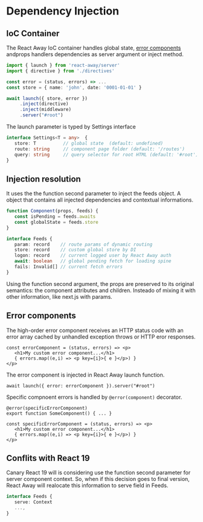 <script src='../js/index.js'></script>
<style>@import url(../css/index.css);</style> 

# Dependency Injection

## IoC Container

The React Away IoC container handles <a onclick='goto("review/reactive.html")'>global state</a>, <a href='#error-handling'>error components<a> and<a onclick='goto("review/directive.html")'>props handlers</a> dependencies as server argument or inject method. 

```ts
import { launch } from 'react-away/server'
import { directive } from './directives'

const error = (status, errors) => ...
const store = { name: 'john', date: '0001-01-01' }

await launch({ store, error })
     .inject(directive)
     .inject(middleware)
     .server("#root")
```

The launch parameter is typed by Settings interface

```ts
interface Settings<T = any>  {
   store: T          // global state  (default: undefined)
   route: string     // component page folder (default: '/routes')
   query: string     // query selector for root HTML (default: '#root')
}
```

## Injection resolution

It uses the the function second parameter to inject the feeds object. A object that contains all injected dependencies and contextual informations.

```ts
function Component(props, feeds) {
   const isPending = feeds.awaits
   const globalState = feeds.store
}
```

```ts
interface Feeds {
   param: record    // route params of dynamic routing
   store: record    // custom global store by DI
   logon: record    // current logged user by React Away auth
   await: boolean   // global pending fetch for loading spine
   fails: Invalid[] // current fetch errors
}
```

Using the function second argument, the props are preserved to its original semantics: the component attributes and children. Insteado of mixing it with other information, like next.js with params.


## Error components

The high-order error component receives an HTTP status code with an error array cached by unhandled exception throws or HTTP eror responses.

```tsx
const errorComponent = (status, errors) => <p>
   <h1>My custom error component...</h1>
   { errors.map((e,i) => <p key={i}>{ e }</p>) }
</p>
```

The error component is injected in React Away launch function.

```tsx
await launch({ error: errorComponent }).server("#root")
```
Specific compnoent errors is handled by  `@error(component)` decorator.

```tsx
@error(specificErrorComponent)
export function SomeComponent() { ... }

const specificErrorComponent = (status, errors) => <p>
   <h1>My custom error component...</h1>
   { errors.map((e,i) => <p key={i}>{ e }</p>) }
</p>
```

## Conflits with React 19

Canary React 19 will is considering use the function second parameter for server component context. So, when if this decision goes to final version,  React Away will realocate this information to serve field in Feeds.

```ts
interface Feeds {
   serve: Context
   ...,
}
```